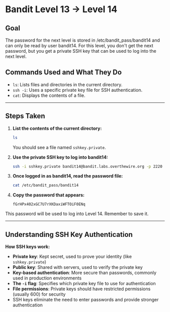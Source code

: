 # Bandit Level 13 → Level 14
## Goal
The password for the next level is stored in /etc/bandit_pass/bandit14 and can only be read by user bandit14. For this level, you don't get the next password, but you get a private SSH key that can be used to log into the next level.

## Commands Used and What They Do
- `ls`: Lists files and directories in the current directory.
- `ssh -i`: Uses a specific private key file for SSH authentication.
- `cat`: Displays the contents of a file.
---
## Steps Taken
1. **List the contents of the current directory:**
   ```bash
   ls
   ```
   You should see a file named `sshkey.private`.

2. **Use the private SSH key to log into bandit14:**
   ```bash
   ssh -i sshkey.private bandit14@bandit.labs.overthewire.org -p 2220
   ```

3. **Once logged in as bandit14, read the password file:**
   ```bash
   cat /etc/bandit_pass/bandit14
   ```

4. **Copy the password that appears:**
   ```
   fGrHPx402xGC7U7rXKDaxiWFTOiF0ENq
   ```

This password will be used to log into Level 14. Remember to save it.

---
## Understanding SSH Key Authentication
**How SSH keys work:**
- **Private key**: Kept secret, used to prove your identity (like `sshkey.private`)
- **Public key**: Shared with servers, used to verify the private key
- **Key-based authentication**: More secure than passwords, commonly used in production environments
- **The `-i` flag**: Specifies which private key file to use for authentication
- **File permissions**: Private keys should have restricted permissions (usually 600) for security
- SSH keys eliminate the need to enter passwords and provide stronger authentication
